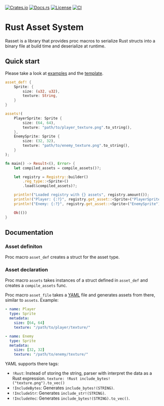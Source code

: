 [![Crates.io](https://img.shields.io/crates/v/rasset.svg)](https://crates.io/crates/rasset)
[![Docs.rs](https://docs.rs/rasset/badge.svg)](https://docs.rs/rasset)
[![License](https://img.shields.io/crates/l/rasset.svg)](LICENSE)
[![CI](https://github.com/levilovie/rasset/actions/workflows/ci.yml/badge.svg)](https://github.com/levilovie/rasset/actions/workflows/ci.yml/)

# Rust Asset System

Rasset is a library that provides proc macros to serialize Rust structs into a binary file at build time and deserialize at runtime.

## Quick start

Please take a look at [examples](./examples/) and the [template](./template).

```rust
asset_def! {
    Sprite: {
        size: (u32, u32),
        texture: String,
    }
}

assets!(
    PlayerSprite: Sprite {
        size: (64, 64),
        texture: "path/to/player_texture.png".to_string(),
    },
    EnemySprite: Sprite {
        size: (32, 32),
        texture: "path/to/enemy_texture.png".to_string(),
    }
);

fn main() -> Result<(), Error> {
    let compiled_assets = compile_assets()?;

    let registry = Registry::builder()
        .reg_type::<Sprite>()
        .load(&compiled_assets)?;

    println!("Loaded registry with {} assets", registry.amount());
    println!("Player: {:?}", registry.get_asset::<Sprite>("PlayerSprite"));
    println!("Enemy: {:?}", registry.get_asset::<Sprite>("EnemySprite"));

    Ok(())
}
```

## Documentation

### Asset definiton

Proc macro `asset_def` creates a struct for the asset type.

### Asset declaration

Proc macro `assets` takes instances of a struct defined in `asset_def` and creates a `compile_assets` func.

Proc macro `asset_file` takes a [YAML](https://en.wikipedia.org/wiki/YAML) file and generates assets from there, similar to `assets`. Example:

```yaml
- name: Player
  type: Sprite
  metadata:
    size: [64, 64]
    texture: "/path/to/player/texture/"

- name: Enemy
  type: Sprite
  metadata:
    size: [32, 32]
    texture: "/path/to/enemy/texture/"
```

YAML supports there tags:

- `!Rust`: Instead of storing the string, parser with interpret the data as a Rust expression. `texture: !Rust include_bytes!("texture.png").to_vec()`
- `!IncludeBytes`: Generates `include_bytes!(STRING)`.
- `!IncludeStr`: Generates `include_str!(STRING)`.
- `!IncludeVec`: Generates `include_bytes!(STRING).to_vec()`.
